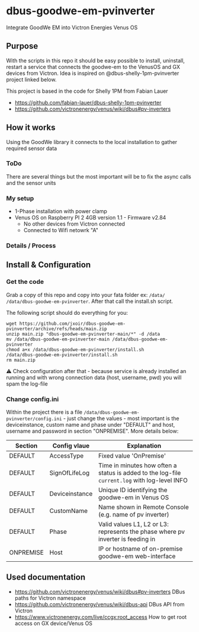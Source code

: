 # dbus-goodwe-em-pvinverter
Integrate GoodWe EM into Victron Energies Venus OS

## Purpose
With the scripts in this repo it should be easy possible to install, uninstall, restart a service that connects the goodwe-em to the VenusOS and GX devices from Victron.
Idea is inspired on @dbus-shelly-1pm-pvinverter project linked below.

This project is based in the code for Shelly 1PM from Fabian Lauer
- https://github.com/fabian-lauer/dbus-shelly-1pm-pvinverter
- https://github.com/victronenergy/venus/wiki/dbus#pv-inverters

## How it works
Using the GoodWe library it connects to the local installation to gather required sensor data

### ToDo
There are several things but the most important will be to fix the async calls and the sensor units

### My setup
- 1-Phase installation with power clamp
- Venus OS on Raspberry PI 2 4GB version 1.1 - Firmware v2.84
  - No other devices from Victron connected
  - Connected to Wifi netowrk "A"

### Details / Process

## Install & Configuration
### Get the code
Grab a copy of this repo and copy into your fata folder ex: `/data/`  `/data/dbus-goodwe-em-pvinverter`.
After that call the install.sh script.

The following script should do everything for you:
```
wget https://github.com/jxoir/dbus-goodwe-em-pvinverter/archive/refs/heads/main.zip
unzip main.zip "dbus-goodwe-em-pvinverter-main/*" -d /data
mv /data/dbus-goodwe-em-pvinverter-main /data/dbus-goodwe-em-pvinverter
chmod a+x /data/dbus-goodwe-em-pvinverter/install.sh
/data/dbus-goodwe-em-pvinverter/install.sh
rm main.zip
```
⚠️ Check configuration after that - because service is already installed an running and with wrong connection data (host, username, pwd) you will spam the log-file

### Change config.ini
Within the project there is a file `/data/dbus-goodwe-em-pvinverter/config.ini` - just change the values - most important is the deviceinstance, custom name and phase under "DEFAULT" and host, username and password in section "ONPREMISE". More details below:

| Section  | Config vlaue | Explanation |
| ------------- | ------------- | ------------- |
| DEFAULT  | AccessType | Fixed value 'OnPremise' |
| DEFAULT  | SignOfLifeLog  | Time in minutes how often a status is added to the log-file `current.log` with log-level INFO |
| DEFAULT  | Deviceinstance | Unique ID identifying the goodwe-em in Venus OS |
| DEFAULT  | CustomName | Name shown in Remote Console (e.g. name of pv inverter) |
| DEFAULT  | Phase | Valid values L1, L2 or L3: represents the phase where pv inverter is feeding in |
| ONPREMISE  | Host | IP or hostname of on-premise goodwe-em web-interface |


## Used documentation
- https://github.com/victronenergy/venus/wiki/dbus#pv-inverters   DBus paths for Victron namespace
- https://github.com/victronenergy/venus/wiki/dbus-api   DBus API from Victron
- https://www.victronenergy.com/live/ccgx:root_access   How to get root access on GX device/Venus OS
